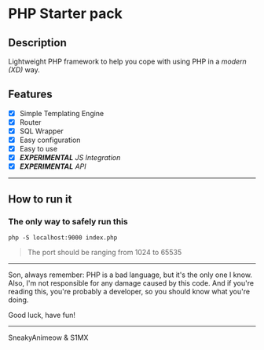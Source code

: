 # PHP Starter pack

## Description

Lightweight PHP framework to help you cope with using PHP in a *modern (XD)* way.

## Features

- [x] Simple Templating Engine
- [x] Router
- [x] SQL Wrapper
- [x] Easy configuration
- [x] Easy to use
- [x] *__EXPERIMENTAL__ JS Integration*
- [x] *__EXPERIMENTAL__ API*

---

## How to run it

### The only way to safely run this

`php -S localhost:9000 index.php`

> The port should be ranging from 1024 to 65535

---

Son, always remember: PHP is a bad language, but it's the only one I know.
Also, I'm not responsible for any damage caused by this code.
And if you're reading this, you're probably a developer, so you should know what you're doing.

Good luck, have fun!

---
SneakyAnimeow & S1MX